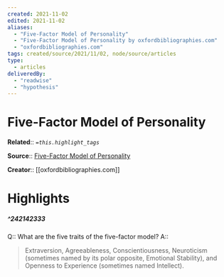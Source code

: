 ```yaml
---
created: 2021-11-02
edited: 2021-11-02
aliases:
  - "Five-Factor Model of Personality"
  - "Five-Factor Model of Personality by oxfordbibliographies.com"
  - "oxfordbibliographies.com"
tags: created/source/2021/11/02, node/source/articles
type:
  - articles
deliveredBy:
  - "readwise"
  - "hypothesis"
---
```

# Five-Factor Model of Personality

**Related**:: 
*`=this.highlight_tags`*

**Source**:: [Five-Factor Model of Personality](https://www.oxfordbibliographies.com/view/document/obo-9780199828340/obo-9780199828340-0120.xml)

**Creator**:: [[oxfordbibliographies.com]]

# Highlights
##### ^242142333
Q:: What are the five traits of the five-factor model? 
A::  
> Extraversion, Agreeableness, Conscientiousness, Neuroticism (sometimes named by its polar opposite, Emotional Stability), and Openness to Experience (sometimes named Intellect). 

